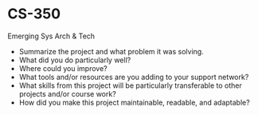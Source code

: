 # CS-350
Emerging Sys Arch &amp; Tech

* Summarize the project and what problem it was solving.
* What did you do particularly well?
* Where could you improve?
* What tools and/or resources are you adding to your support network?
* What skills from this project will be particularly transferable to other projects and/or course work?
* How did you make this project maintainable, readable, and adaptable?
